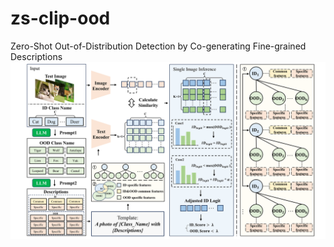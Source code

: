 # zs-clip-ood
Zero-Shot Out-of-Distribution Detection by Co-generating Fine-grained Descriptions
![structure](main_figure_v5.png)

